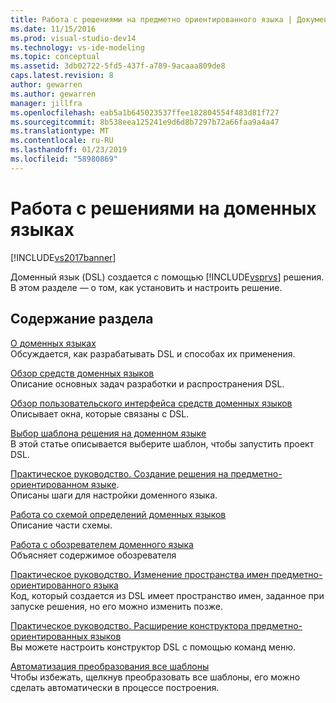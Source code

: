 ```yaml
---
title: Работа с решениями на предметно ориентированного языка | Документация Майкрософт
ms.date: 11/15/2016
ms.prod: visual-studio-dev14
ms.technology: vs-ide-modeling
ms.topic: conceptual
ms.assetid: 3db02722-5fd5-437f-a789-9acaaa809de8
caps.latest.revision: 8
author: gewarren
ms.author: gewarren
manager: jillfra
ms.openlocfilehash: eab5a1b645023537ffee182804554f483d81f727
ms.sourcegitcommit: 8b538eea125241e9d6d8b7297b72a66faa9a4a47
ms.translationtype: MT
ms.contentlocale: ru-RU
ms.lasthandoff: 01/23/2019
ms.locfileid: "58980869"
---
```

# <a name="working-with-domain-specific-language-solutions"></a>Работа с решениями на доменных языках
[!INCLUDE[vs2017banner](../includes/vs2017banner.md)]

Доменный язык (DSL) создается с помощью [!INCLUDE[vsprvs](../includes/vsprvs-md.md)] решения. В этом разделе — о том, как установить и настроить решение.  
  
## <a name="in-this-section"></a>Содержание раздела  
 [О доменных языках](../modeling/about-domain-specific-languages.md)  
 Обсуждается, как разрабатывать DSL и способах их применения.  
  
 [Обзор средств доменных языков](../modeling/overview-of-domain-specific-language-tools.md)  
 Описание основных задач разработки и распространения DSL.  
  
 [Обзор пользовательского интерфейса средств доменных языков](../modeling/overview-of-the-domain-specific-language-tools-user-interface.md)  
 Описывает окна, которые связаны с DSL.  
  
 [Выбор шаблона решения на доменном языке](../modeling/choosing-a-domain-specific-language-solution-template.md)  
 В этой статье описывается выберите шаблон, чтобы запустить проект DSL.  
  
 [Практическое руководство. Создание решения на предметно-ориентированном языке](../modeling/how-to-create-a-domain-specific-language-solution.md).  
 Описаны шаги для настройки доменного языка.  
  
 [Работа со схемой определений доменных языков](../modeling/working-with-the-dsl-definition-diagram.md)  
 Описание части схемы.  
  
 [Работа с обозревателем доменного языка](../modeling/working-with-the-domain-specific-language-explorer.md)  
 Объясняет содержимое обозревателя  
  
 [Практическое руководство. Изменение пространства имен предметно-ориентированного языка](../modeling/how-to-change-the-namespace-of-a-domain-specific-language.md)  
 Код, который создается из DSL имеет пространство имен, заданное при запуске решения, но его можно изменить позже.  
  
 [Практическое руководство. Расширение конструктора предметно-ориентированных языков](../modeling/how-to-extend-the-domain-specific-language-designer.md)  
 Вы можете настроить конструктор DSL с помощью команд меню.  
  
 [Автоматизация преобразования все шаблоны](http://msdn.microsoft.com/b63cfe20-fe5e-47cc-9506-59b29bca768a)  
 Чтобы избежать, щелкнув преобразовать все шаблоны, его можно сделать автоматически в процессе построения.
